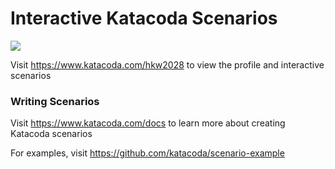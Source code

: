 # Interactive Katacoda Scenarios

[![](http://shields.katacoda.com/katacoda/hkw2028/count.svg)](https://www.katacoda.com/hkw2028 "Get your profile on Katacoda.com")

Visit https://www.katacoda.com/hkw2028 to view the profile and interactive scenarios

### Writing Scenarios
Visit https://www.katacoda.com/docs to learn more about creating Katacoda scenarios

For examples, visit https://github.com/katacoda/scenario-example
